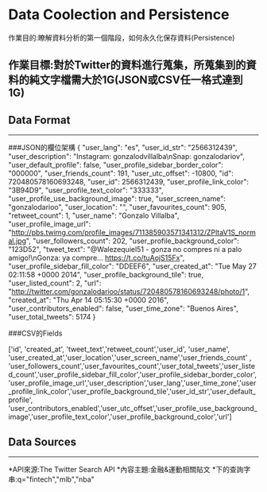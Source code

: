 # Data Coolection and Persistence

作業目的:瞭解資料分析的第一個階段，如何永久化保存資料(Persistence)

作業目標:對於Twitter的資料進行蒐集，所蒐集到的資料的純文字檔需大於1G(JSON或CSV任一格式達到1G)
-------------------
## Data Format
-------------------
###JSON的欄位架構
    {
        "user_lang": "es", 
        "user_id_str": "2566312439", 
        "user_description": "Instagram: gonzalodvillalba\nSnap: gonzalodariov", 
        "user_default_profile": false, 
        "user_profile_sidebar_border_color": "000000", 
        "user_friends_count": 191, 
        "user_utc_offset": -10800, 
        "id": 720480578160693248, 
        "user_id": 2566312439, 
        "user_profile_link_color": "3B94D9", 
        "user_profile_text_color": "333333", 
        "user_profile_use_background_image": true, 
        "user_screen_name": "gonzalodarioo", 
        "user_location": "", 
        "user_favourites_count": 905, 
        "retweet_count": 1, 
        "user_name": "Gonzalo Villalba",
        "user_profile_image_url": "http://pbs.twimg.com/profile_images/711385903571341312/ZPltaV1S_normal.jpg", 
        "user_followers_count": 202, 
        "user_profile_background_color": "123D52", 
        "tweet_text": "@Walezequiel51 - gonza no compres ni a palo amigo!\nGonza: ya compre... https://t.co/tuAojS15Fx", 
        "user_profile_sidebar_fill_color": "DDEEF6", 
        "user_created_at": "Tue May 27 02:11:58 +0000 2014", 
        "user_profile_background_tile": true, 
        "user_listed_count": 2, 
        "url": "http://twitter.com/gonzalodarioo/status/720480578160693248/photo/1", 
        "created_at": "Thu Apr 14 05:15:30 +0000 2016", 
        "user_contributors_enabled": false, 
        "user_time_zone": "Buenos Aires", 
        "user_total_tweets": 5174
    }

###CSV的Fields

['id', 'created_at', 'tweet_text','retweet_count','user_id', 'user_name', 'user_created_at','user_location','user_screen_name','user_friends_count' , 
'user_followers_count','user_favourites_count','user_total_tweets','user_listed_count','user_profile_sidebar_fill_color','user_profile_sidebar_border_color',
'user_profile_image_url','user_description','user_lang','user_time_zone','user_profile_link_color','user_profile_background_tile','user_id_str','user_default_profile',
'user_contributors_enabled','user_utc_offset','user_profile_use_background_image','user_profile_text_color','user_profile_background_color','url']

## Data Sources
-------------------

*API來源:The Twitter Search API 
*內容主題:金融&運動相關貼文
*下的查詢字串:q="fintech","mlb","nba" 
